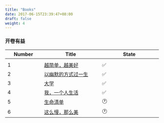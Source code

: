 ```yaml
---
title: "Books"
date: 2017-06-15T23:39:47+08:00
draft: false
weight: 4
---
```


### 开卷有益 ###

| Number | Title| State|
| ------ | ------------------------------------------------------------ | ------------------ |
| <img width=200/> | <img width=500/> |<img width=500/> |
| 1      | [越简单，越美好](<https://book.douban.com/subject/30370277/>) | ✅ |
| 2      | [以幽默的方式过一生](<https://book.douban.com/subject/27053004/>) | ✅ |
| 3      | [大学](<https://book.douban.com/subject/27018748/>)          | ✅ |
| 4      | [我，一个人生活](<https://book.douban.com/subject/26801663/>) | ✅ |
| 5      | [生命清单](<https://book.douban.com/subject/26650965/>)      | 🕐           |
| 6      | [这么慢，那么美](<https://book.douban.com/subject_search?search_text=%E8%BF%99%E4%B9%88%E6%85%A2%EF%BC%8C%E9%82%A3%E4%B9%88%E7%BE%8E&cat=1001>) | 🕐           |